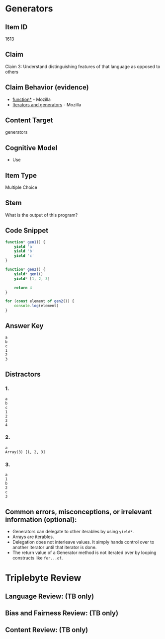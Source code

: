# Generators

## Item ID
1613

## Claim
Claim 3: Understand distinguishing features of that language as opposed to others

## Claim Behavior (evidence)
- [function*](https://developer.mozilla.org/en-US/docs/Web/JavaScript/Reference/Statements/function*) - Mozilla
- [Iterators and generators](https://developer.mozilla.org/en-US/docs/Web/JavaScript/Guide/Iterators_and_Generators#Iterables) - Mozilla

## Content Target
generators

## Cognitive Model
* Use

## Item Type
Multiple Choice

## Stem
What is the output of this program?

## Code Snippet
```javascript
function* gen1() {
    yield 'a'
    yield 'b'
    yield 'c'
}

function* gen2() {
    yield* gen1()
    yield* [1, 2, 3]

    return 4
}

for (const element of gen2()) {
    console.log(element)
}
```

## Answer Key
```
a
b
c
1
2
3
```

## Distractors
### 1.
```
a
b
c
1
2
3
4
```

### 2.
```
a
Array(3) [1, 2, 3]
```

### 3.
```
a
1
b
2
c
3
```


## Common errors, misconceptions, or irrelevant information (optional):

* Generators can delegate to other iterables by using `yield*`.
* Arrays are iterables.
* Delegation does not interleave values. It simply hands control over to another iterator until that iterator is done.
* The return value of a Generator method is not iterated over by looping constructs like `for...of`.


# Triplebyte Review


## Language Review: (TB only)


## Bias and Fairness Review: (TB only)


## Content Review: (TB only)


